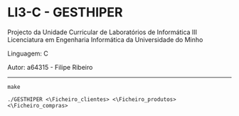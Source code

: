 # LI3-C - GESTHIPER

Projecto da Unidade Curricular de Laboratórios de Informática III
Licenciatura em Engenharia Informática da Universidade do Minho

Linguagem: C

Autor: a64315 - Filipe Ribeiro

- - - - - - 
```
make

./GESTHIPER <\Ficheiro_clientes> <\Ficheiro_produtos> <\Ficheiro_compras>
```